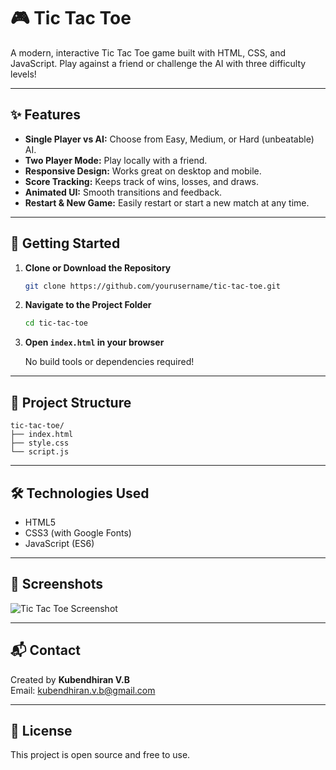 # 🎮 Tic Tac Toe

A modern, interactive Tic Tac Toe game built with HTML, CSS, and JavaScript. Play against a friend or challenge the AI with three difficulty levels!

---

## ✨ Features

- **Single Player vs AI:** Choose from Easy, Medium, or Hard (unbeatable) AI.
- **Two Player Mode:** Play locally with a friend.
- **Responsive Design:** Works great on desktop and mobile.
- **Score Tracking:** Keeps track of wins, losses, and draws.
- **Animated UI:** Smooth transitions and feedback.
- **Restart & New Game:** Easily restart or start a new match at any time.

---

## 🚀 Getting Started

1. **Clone or Download the Repository**
   ```bash
   git clone https://github.com/yourusername/tic-tac-toe.git
   ```
2. **Navigate to the Project Folder**
   ```bash
   cd tic-tac-toe
   ```
3. **Open `index.html` in your browser**

   No build tools or dependencies required!

---

## 📁 Project Structure

```
tic-tac-toe/
├── index.html
├── style.css
└── script.js
```

---

## 🛠️ Technologies Used

- HTML5
- CSS3 (with Google Fonts)
- JavaScript (ES6)

---

## 📸 Screenshots

![Tic Tac Toe Screenshot](./screenshot.png)

---

## 📬 Contact

Created by **Kubendhiran V.B**  
Email: [kubendhiran.v.b@gmail.com](mailto:kubendhiran.v.b@gmail.com)

---

## 📝 License

This project is open source and free to use.